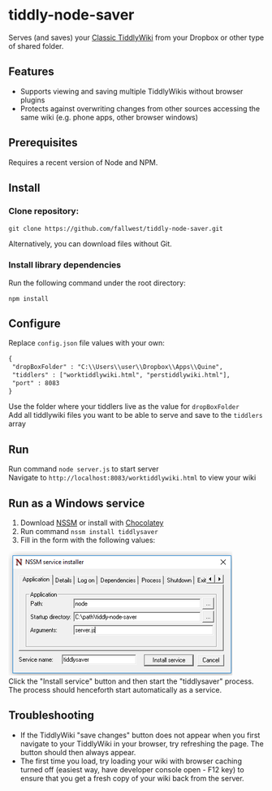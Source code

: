 # tiddly-node-saver
Serves (and saves) your [Classic TiddlyWiki](https://classic.tiddlywiki.com/) from your Dropbox or other type of shared folder.

## Features  

- Supports viewing and saving multiple TiddlyWikis without browser plugins
- Protects against overwriting changes from other sources accessing the same wiki (e.g. phone apps, other browser windows)

## Prerequisites

Requires a recent version of Node and NPM.

## Install

### Clone repository:  

	git clone https://github.com/fallwest/tiddly-node-saver.git  

Alternatively, you can download files without Git.

### Install library dependencies  
Run the following command under the root directory:  
	
	npm install

## Configure

Replace ```config.json``` file values with your own: 

	{
	 "dropBoxFolder" : "C:\\Users\\user\\Dropbox\\Apps\\Quine",
	 "tiddlers" : ["worktiddlywiki.html", "perstiddlywiki.html"],
	 "port" : 8083
	}

Use the folder where your tiddlers live as the value for ```dropBoxFolder```  
Add all tiddlywiki files you want to be able to serve and save to the ```tiddlers``` array

## Run
Run command ```node server.js``` to start server  
Navigate to ```http://localhost:8083/worktiddlywiki.html``` to view your wiki  

## Run as a Windows service

1. Download [NSSM](https://nssm.cc/) or install with [Chocolatey](https://chocolatey.org/)  
1. Run command ```nssm install tiddlysaver```  
1. Fill in the form with the following values:  

<img src="https://github.com/fallwest/tiddly-node-saver/blob/master/nssm_config.png"></img>  
Click the "Install service" button and then start the "tiddlysaver" process. The process should henceforth start automatically as a service.  

## Troubleshooting  
- If the TiddlyWiki "save changes" button does not appear when you first navigate to your TiddlyWiki in your browser, try refreshing the page. The button should then always appear.
- The first time you load, try loading your wiki with browser caching turned off (easiest way, have developer console open - F12 key) to ensure that you get a fresh copy of your wiki back from the server.